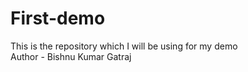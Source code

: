 # First-demo
This is the repository which I will be using for my demo
<br>
Author - Bishnu Kumar Gatraj
